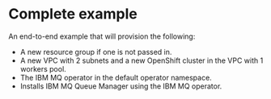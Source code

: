 # Complete example

An end-to-end example that will provision the following:
- A new resource group if one is not passed in.
- A new VPC with 2 subnets and a new OpenShift cluster in the VPC with 1 workers pool.
- The IBM MQ operator in the default operator namespace.
- Installs IBM MQ Queue Manager using the IBM MQ operator.
